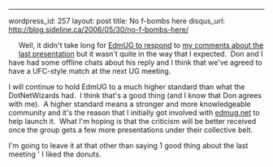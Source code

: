 --- 
wordpress_id: 257
layout: post
title: No f-bombs here
disqus_url: http://blog.sideline.ca/2006/05/30/no-f-bombs-here/

<p><img alt="" hspace="10" src="http://static.flickr.com/62/156578134_fdd68d9255.jpg'v=0" align="left" vspace="10" border="0" />Well, it didn't take long for <a href="http://igloocoder.com/archive/2006/05/27/328.aspx">EdmUG to respond</a> to <a href="http://igloocoder.com/archive/2006/05/27/328.aspx">my comments about the last presentation</a> but it wasn't quite in the way that I expected.  Don and I have had some offline chats about his reply and I think that we've agreed to have a UFC-style match at the next UG meeting.</p>
<p>I will continue to hold EdmUG to a much higher standard than what the DotNetWizards had.  I think that's a good thing (and I know that Don agrees with me).  A higher standard means a stronger and more knowledgeable community and it's the reason that I initially got involved with <a title="" href="http://www.edmug.net">edmug.net</a> to help launch it.  What I'm hoping is that the criticism will be better received once the group gets a few more presentations under their collective belt.</p>
<p>I'm going to leave it at that other than saying 1 good thing about the last meeting ' I liked the donuts.</p>
<p> </p>
